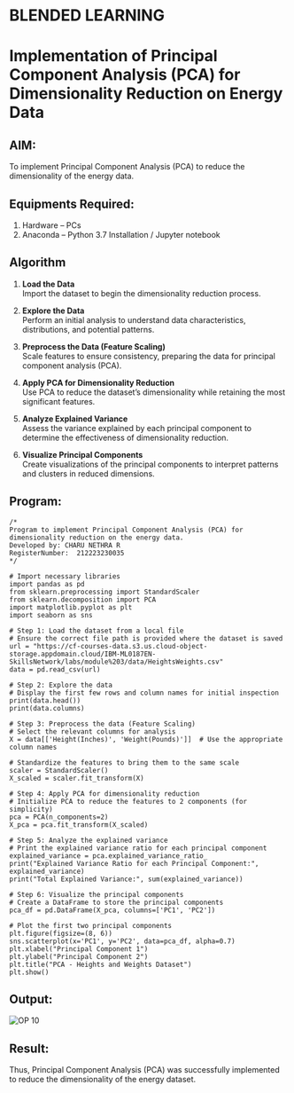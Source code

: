 # BLENDED LEARNING
# Implementation of Principal Component Analysis (PCA) for Dimensionality Reduction on Energy Data

## AIM:
To implement Principal Component Analysis (PCA) to reduce the dimensionality of the energy data.

## Equipments Required:
1. Hardware – PCs
2. Anaconda – Python 3.7 Installation / Jupyter notebook

## Algorithm
1. **Load the Data**  
   Import the dataset to begin the dimensionality reduction process.

2. **Explore the Data**  
   Perform an initial analysis to understand data characteristics, distributions, and potential patterns.

3. **Preprocess the Data (Feature Scaling)**  
   Scale features to ensure consistency, preparing the data for principal component analysis (PCA).

4. **Apply PCA for Dimensionality Reduction**  
   Use PCA to reduce the dataset’s dimensionality while retaining the most significant features.

5. **Analyze Explained Variance**  
   Assess the variance explained by each principal component to determine the effectiveness of dimensionality reduction.

6. **Visualize Principal Components**  
   Create visualizations of the principal components to interpret patterns and clusters in reduced dimensions.

## Program:
```
/*
Program to implement Principal Component Analysis (PCA) for dimensionality reduction on the energy data.
Developed by: CHARU NETHRA R
RegisterNumber:  212223230035
*/

# Import necessary libraries
import pandas as pd
from sklearn.preprocessing import StandardScaler
from sklearn.decomposition import PCA
import matplotlib.pyplot as plt
import seaborn as sns

# Step 1: Load the dataset from a local file
# Ensure the correct file path is provided where the dataset is saved
url = "https://cf-courses-data.s3.us.cloud-object-storage.appdomain.cloud/IBM-ML0187EN-SkillsNetwork/labs/module%203/data/HeightsWeights.csv"
data = pd.read_csv(url)

# Step 2: Explore the data
# Display the first few rows and column names for initial inspection
print(data.head())
print(data.columns)

# Step 3: Preprocess the data (Feature Scaling)
# Select the relevant columns for analysis
X = data[['Height(Inches)', 'Weight(Pounds)']]  # Use the appropriate column names

# Standardize the features to bring them to the same scale
scaler = StandardScaler()
X_scaled = scaler.fit_transform(X)

# Step 4: Apply PCA for dimensionality reduction
# Initialize PCA to reduce the features to 2 components (for simplicity)
pca = PCA(n_components=2)
X_pca = pca.fit_transform(X_scaled)

# Step 5: Analyze the explained variance
# Print the explained variance ratio for each principal component
explained_variance = pca.explained_variance_ratio_
print("Explained Variance Ratio for each Principal Component:", explained_variance)
print("Total Explained Variance:", sum(explained_variance))

# Step 6: Visualize the principal components
# Create a DataFrame to store the principal components
pca_df = pd.DataFrame(X_pca, columns=['PC1', 'PC2'])

# Plot the first two principal components
plt.figure(figsize=(8, 6))
sns.scatterplot(x='PC1', y='PC2', data=pca_df, alpha=0.7)
plt.xlabel("Principal Component 1")
plt.ylabel("Principal Component 2")
plt.title("PCA - Heights and Weights Dataset")
plt.show()

```

## Output:
![OP 10](https://github.com/user-attachments/assets/813b71b9-2efa-4261-ae14-8e8d26d4f966)

## Result:
Thus, Principal Component Analysis (PCA) was successfully implemented to reduce the dimensionality of the energy dataset.
